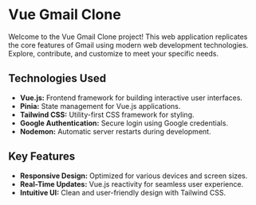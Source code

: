 # Vue Gmail Clone

Welcome to the Vue Gmail Clone project! This web application replicates the core features of Gmail using modern web development technologies. Explore, contribute, and customize to meet your specific needs.

## Technologies Used

- **Vue.js:** Frontend framework for building interactive user interfaces.
- **Pinia:** State management for Vue.js applications.
- **Tailwind CSS:** Utility-first CSS framework for styling.
- **Google Authentication:** Secure login using Google credentials.
- **Nodemon:** Automatic server restarts during development.

## Key Features

- **Responsive Design:** Optimized for various devices and screen sizes.
- **Real-Time Updates:** Vue.js reactivity for seamless user experience.
- **Intuitive UI:** Clean and user-friendly design with Tailwind CSS.
